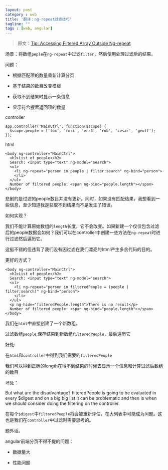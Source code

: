 ```yaml
---
layout: post
category : web
title: '翻译：ng-repeat过滤技巧'
tagline: ""
tags : [web, angular]
---
```


> 原文：[Tip: Accessing Filtered Array Outside Ng-repeat](http://angular-tips.com/blog/2014/08/tip-accessing-filtered-array-outside-ng-repeat/)

场景：将数组`peple`在`ng-repeat`中过滤`filter`，然后使用处理过滤后的结果。

问题：

- 根据匹配项的数量重新计算分页

- 基于结果的数目改变模板

- 获取不到结果时显示一条信息

- 显示符合搜索返回项的数量

<!--break-->

controller

	app.controller('MainCtrl', function($scope) {
	  $scope.people = ['fox', 'rosi', 'err3', 'rob', 'cesar', 'geoff'];
	});

html

	<body ng-controller="MainCtrl">
	  <h2>List of people</h2>
	  Search: <input type="text" ng-model="search">
	  <ul>
	    <li ng-repeat="person in people | filter:search" ng-bind="person">
	    </li>
	  </ul>
	  Number of filtered people: <span ng-bind="people.length"></span>
	</body>

悲剧的是过滤的people数目并没有更新。同时，如果没有匹配结果，我想看到一些信息，至少知道我是获取不到结果而不是发生了错误。

如何实现？

我们不能计算原始数组的`length`长度，它不会改变。如果新建一个仅仅包含过滤后的people数据会如何？我们可以在controller中创建一些方法在`ng-repeat`时进行过滤然后遍历它。

这挺不错的但违背了我们没有因过滤在我们漂亮的html产生多余代码的目的。

更好的方式？

	<body ng-controller="MainCtrl">
	  <h2>List of people</h2>
	  Search: <input type="text" ng-model="search">
	  <ul>
	    <li ng-repeat="person in filteredPeople = (people | filter:search)" ng-bind="person">
	    </li>
	  </ul>
	  <p ng-hide="filteredPeople.length">There is no result</p>
	  Number of filtered people: <span ng-bind="people.length"></span>
	</body>

我们在`html`中直接创建了一个新数组。

过滤数组`people`,保存结果到新数组`filteredPeople`，最后遍历它

好处:

在`html`和`controller`中得到我们需要的`filteredPeople`

我们可以得到正确的length在得不到结果的时候去显示一个信息和计算过滤后数组的数目

坏处：

But what are the disadvantage? filteredPeople is going to be evaluated in every $digest and on a big big list it can be problematic and then is when we should consider doing the filtering on the controller.

在每个`$digest`中`filteredPeople`将会被重新评估，在大列表中可能成为问题。这也是我们在`controller`中过滤时需要思考的。

题外话。

angular前端分页不得不提的问题：

- 数据量大

- 性能问题



